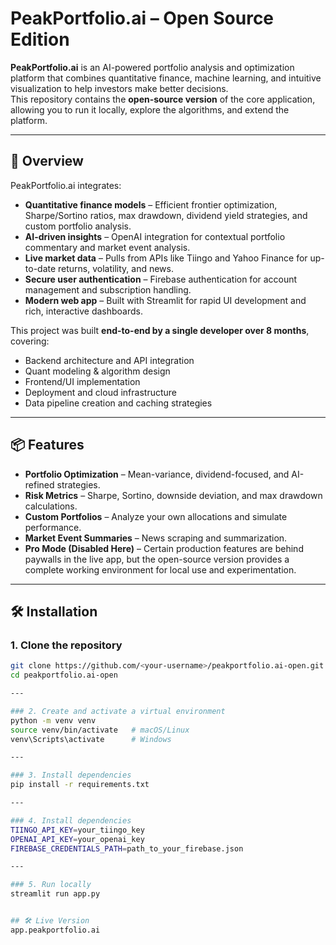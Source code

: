 # PeakPortfolio.ai – Open Source Edition

**PeakPortfolio.ai** is an AI-powered portfolio analysis and optimization platform that combines quantitative finance, machine learning, and intuitive visualization to help investors make better decisions.  
This repository contains the **open-source version** of the core application, allowing you to run it locally, explore the algorithms, and extend the platform.

---

## 🚀 Overview

PeakPortfolio.ai integrates:

- **Quantitative finance models** – Efficient frontier optimization, Sharpe/Sortino ratios, max drawdown, dividend yield strategies, and custom portfolio analysis.
- **AI-driven insights** – OpenAI integration for contextual portfolio commentary and market event analysis.
- **Live market data** – Pulls from APIs like Tiingo and Yahoo Finance for up-to-date returns, volatility, and news.
- **Secure user authentication** – Firebase authentication for account management and subscription handling.
- **Modern web app** – Built with Streamlit for rapid UI development and rich, interactive dashboards.

This project was built **end-to-end by a single developer over 8 months**, covering:

- Backend architecture and API integration  
- Quant modeling & algorithm design  
- Frontend/UI implementation  
- Deployment and cloud infrastructure  
- Data pipeline creation and caching strategies  

---

## 📦 Features

- **Portfolio Optimization** – Mean-variance, dividend-focused, and AI-refined strategies.
- **Risk Metrics** – Sharpe, Sortino, downside deviation, and max drawdown calculations.
- **Custom Portfolios** – Analyze your own allocations and simulate performance.
- **Market Event Summaries** – News scraping and summarization.
- **Pro Mode (Disabled Here)** – Certain production features are behind paywalls in the live app, but the open-source version provides a complete working environment for local use and experimentation.

---

## 🛠️ Installation

### 1. Clone the repository
```bash
git clone https://github.com/<your-username>/peakportfolio.ai-open.git
cd peakportfolio.ai-open

---

### 2. Create and activate a virtual environment
python -m venv venv
source venv/bin/activate   # macOS/Linux
venv\Scripts\activate      # Windows

---

### 3. Install dependencies
pip install -r requirements.txt

---

### 4. Install dependencies
TIINGO_API_KEY=your_tiingo_key
OPENAI_API_KEY=your_openai_key
FIREBASE_CREDENTIALS_PATH=path_to_your_firebase.json

---

### 5. Run locally
streamlit run app.py


## 🛠️ Live Version
app.peakportfolio.ai
